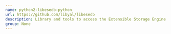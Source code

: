```yaml
---
name: python2-libesedb-python
url: https://github.com/libyal/libesedb
description: Library and tools to access the Extensible Storage Engine (ESE) Database File (EDB) format.
group: None
---
```

